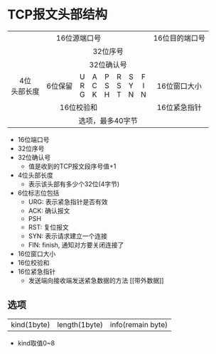 # TCP报文头部结构

<table>
    <tr align="center">
        <td colspan = "16">16位源端口号</td>
        <td colspan = "16">16位目的端口号</td>
    </tr>
    <tr align="center">
        <td colspan = "32">32位序号</td>
    </tr>
    <tr align="center">
        <td colspan = "32">32位确认号</td>
    </tr>
    <tr align="center">
        <td colspan = "4">4位<br>头部长度</td>
        <td colspan = "6">6位保留</td>
        <td>U<br>R<br>G</td>
        <td>A<br>C<br>K</td>
        <td>P<br>S<br>H</td>
        <td>R<br>S<br>T</td>
        <td>S<br>Y<br>N</td>
        <td>F<br>I<br>N</td>
        <td colspan= "16">16位窗口大小</td>
    </tr>
    <tr align="center">
        <td colspan = "16">16位校验和</td>
        <td colspan = "16">16位紧急指针</td>
    </tr>
    <tr align="center">
        <td colspan = "32">选项，最多40字节</td>
    </tr>
</table>

- 16位端口号
- 32位序号
- 32位确认号
  - 值是收到的TCP报文段序号值+1
- 4位头部长度
  - 表示该头部有多少个32位(4字节)
- 6位标志位包括
  - URG: 表示紧急指针是否有效  
  - ACK: 确认报文
  - PSH
  - RST: 复位报文
  - SYN: 表示请求建立一个连接
  - FIN: finish, 通知对方要关闭连接了
- 16位窗口大小
- 16位校验和
- 16位紧急指针
  - 发送端向接收端发送紧急数据的方法
  [[带外数据]]

## 选项

<table>
    <tr>
        <td>kind(1byte)</td>
        <td>length(1byte)</td>
        <td>info(remain byte)</td>
   </tr>
</table>

- kind取值0~8